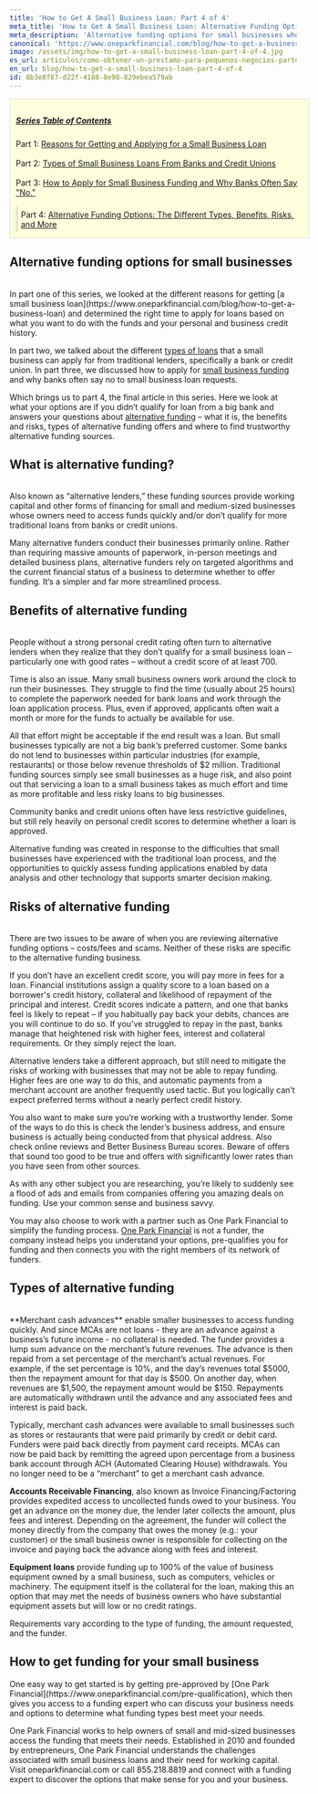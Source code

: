 ```yaml
---
title: 'How to Get A Small Business Loan: Part 4 of 4'
meta_title: 'How to Get A Small Business Loan: Alternative Funding Options'
meta_description: 'Alternative funding options for small businesses who don''t qualify for a loan from a big bank. Learn benefits & alternative funding offers and where to find trustworthy funding sources.'
canonical: 'https://www.oneparkfinancial.com/blog/how-to-get-a-business-loan'
image: /assets/img/how-to-get-a-small-business-loan-part-4-of-4.jpg
es_url: articulos/como-obtener-un-prestamo-para-pequenos-negocios-parte-4
en_url: blog/how-to-get-a-small-business-loan-part-4-of-4
id: 8b3e8f87-d22f-4188-8e98-829ebea579ab
---
```

<div style="padding: 10px; margin-bottom: 5px; background: #ffffde; border: 1px solid #ddd; width: 100%;">
<h5 style="text-decoration: underline;">Series Table of Contents</h5>
Part 1: <a href="/blog/how-to-get-a-business-loan">Reasons for Getting and Applying for a Small Business Loan</a><br /><br />
Part 2: <a href="/blog/how-to-get-a-small-business-loan-part-2">Types of Small Business Loans From Banks and Credit Unions</a><br /><br />
Part 3: <a href="/blog/how-to-get-a-small-business-loan-part-3">How to Apply for Small Business Funding and Why Banks Often Say "No."</a><br /><br />
<div style="border-color: #ff9800; border-left: 4px solid rgba(0, 0, 0, 0.1); text-align: left; padding: 5px;">Part 4: <a href="/blog/how-to-get-a-small-business-loan-part-4-of-4">Alternative Funding Options: The Different Types, Benefits, Risks, and More</a></div>
</div>


## Alternative funding options for small businesses
<br />
In part one of this series, we looked at the different reasons for getting [a small business loan](https://www.oneparkfinancial.com/blog/how-to-get-a-business-loan) and determined the right time to apply for loans based on what you want to do with the funds and your personal and business credit history.

In part two, we talked about the different [types of loans](https://www.oneparkfinancial.com/blog/how-to-get-a-small-business-loan-part-2) that a small business can apply for from traditional lenders, specifically a bank or credit union. In part three, we discussed how to apply for [small business funding](https://www.oneparkfinancial.com/blog/how-to-get-a-small-business-loan-part-3) and why banks often say no to small business loan requests.

Which brings us to part 4, the final article in this series. Here we look at what your options are if you didn’t qualify for loan from a big bank and answers your questions about [alternative funding](https://www.oneparkfinancial.com/about-us) – what it is, the benefits and risks, types of alternative funding offers and where to find trustworthy alternative funding sources.

<h2>What is alternative funding?</h2>
<br />
Also known as “alternative lenders,” these funding sources provide working capital and other forms of financing for small and medium-sized businesses whose owners need to access funds quickly and/or don’t qualify for more traditional loans from banks or credit unions.

Many alternative funders conduct their businesses primarily online. Rather than requiring massive amounts of paperwork, in-person meetings and detailed business plans, alternative funders rely on targeted algorithms and the current financial status of a business to determine whether to offer funding. It’s a simpler and far more streamlined process.

<h2>Benefits of alternative funding</h2>
<br />
People without a strong personal credit rating often turn to alternative lenders when they realize that they don’t qualify for a small business loan – particularly one with good rates – without a credit score of at least 700.

Time is also an issue. Many small business owners work around the clock to run their businesses. They struggle to find the time (usually about 25 hours) to complete the paperwork needed for bank loans and work through the loan application process. Plus, even if approved, applicants often wait a month or more for the funds to actually be available for use.

All that effort might be acceptable if the end result was a loan. But small businesses typically are not a big bank’s preferred customer. Some banks do not lend to businesses within particular industries (for example, restaurants) or those below revenue thresholds of $2 million. Traditional funding sources simply see small businesses as a huge risk, and also point out that servicing a loan to a small business takes as much effort and time as more profitable and less risky loans to big businesses.

Community banks and credit unions often have less restrictive guidelines, but still rely heavily on personal credit scores to determine whether a loan is approved.

Alternative funding was created in response to the difficulties that small businesses have experienced with the traditional loan process, and the opportunities to quickly assess funding applications enabled by data analysis and other technology that supports smarter decision making.

<h2>Risks of alternative funding</h2>
<br />
There are two issues to be aware of when you are reviewing alternative funding options – costs/fees and scams. Neither of these risks are specific to the alternative funding business.

If you don’t have an excellent credit score, you will pay more in fees for a loan. Financial institutions assign a quality score to a loan based on a borrower's credit history, collateral and likelihood of repayment of the principal and interest. Credit scores indicate a pattern, and one that banks feel is likely to repeat – if you habitually pay back your debits, chances are you will continue to do so. If you’ve struggled to repay in the past, banks manage that heightened risk with higher fees, interest and collateral requirements. Or they simply reject the loan.

Alternative lenders take a different approach, but still need to mitigate the risks of working with businesses that may not be able to repay funding. Higher fees are one way to do this, and automatic payments from a merchant account are another frequently used tactic. But you logically can’t expect preferred terms without a nearly perfect credit history.

You also want to make sure you’re working with a trustworthy lender. Some of the ways to do this is check the lender’s business address, and ensure business is actually being conducted from that physical address. Also check online reviews and Better Business Bureau scores. Beware of offers that sound too good to be true and offers with significantly lower rates than you have seen from other sources.

As with any other subject you are researching, you’re likely to suddenly see a flood of ads and emails from companies offering you amazing deals on funding. Use your common sense and business savvy.

You may also choose to work with a partner such as One Park Financial to simplify the funding process. [One Park Financial](https://www.oneparkfinancial.com/about-us) is not a funder, the company instead helps you understand your options, pre-qualifies you for funding and then connects you with the right members of its network of funders.

## Types of alternative funding
<br />
**Merchant cash advances** enable smaller businesses to access funding quickly. And since MCAs are not loans - they are an advance against a business’s future income - no collateral is needed. The funder provides a lump sum advance on the merchant’s future revenues. The advance is then repaid from a set percentage of the merchant’s actual revenues. For example, if the set percentage is 10%, and the day’s revenues total $5000, then the repayment amount for that day is $500. On another day, when revenues are $1,500, the repayment amount would be $150. Repayments are automatically withdrawn until the advance and any associated fees and interest is paid back.

Typically, merchant cash advances were available to small businesses such as stores or restaurants that were paid primarily by credit or debit card. Funders were paid back directly from payment card receipts. MCAs can now be paid back by remitting the agreed upon percentage from a business bank account through ACH (Automated Clearing House) withdrawals. You no longer need to be a “merchant” to get a merchant cash advance.

**Accounts Receivable Financing**, also known as Invoice Financing/Factoring provides expedited access to uncollected funds owed to your business. You get an advance on the money due, the lender later collects the amount, plus fees and interest. Depending on the agreement, the funder will collect the money directly from the company that owes the money (e.g.: your customer) or the small business owner is responsible for collecting on the invoice and paying back the advance along with fees and interest.

**Equipment loans** provide funding up to 100% of the value of business equipment owned by a small business, such as computers, vehicles or machinery. The equipment itself is the collateral for the loan, making this an option that may met the needs of business owners who have substantial equipment assets but will low or no credit ratings.

Requirements vary according to the type of funding, the amount requested, and the funder.

<h2> How to get funding for your small business</h2>
One easy way to get started is by getting pre-approved by [One Park Financial](https://www.oneparkfinancial.com/pre-qualification), which then gives you access to a funding expert who can discuss your business needs and options to determine what funding types best meet your needs.

One Park Financial works to help owners of small and mid-sized businesses access the funding that meets their needs. Established in 2010 and founded by entrepreneurs, One Park Financial understands the challenges associated with small business loans and their need for working capital. Visit oneparkfinancial.com or call 855.218.8819 and connect with a funding expert to discover the options that make sense for you and your business.